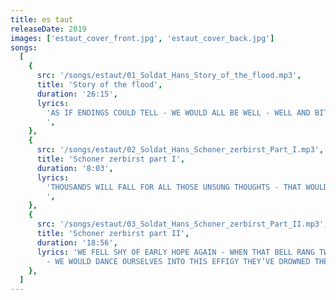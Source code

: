 ```yaml
---
title: es taut
releaseDate: 2019
images: ['estaut_cover_front.jpg', 'estaut_cover_back.jpg']
songs:
  [
    {
      src: '/songs/estaut/01_Soldat_Hans_Story_of_the_flood.mp3',
      title: 'Story of the flood',
      duration: '26:15',
      lyrics:
        'AS IF ENDINGS COULD TELL - WE WOULD ALL BE WELL - WELL AND BITTER - ON OUR MOST JOYFUL DAY WHEN THAT GREAT RAIN WOULD NOT COME - WE’D THEN DESCEND UPON OURSELVES - AS IF THIS FEVERED IDEA FINDS US ELSEWHERE WHEN THAT RAIN WOULD COME - WE WORRY NO MORE WHY - WE WORRY NO MORE ALL OUR DEARLY HELD BLAME WILL PASS ON BY - WHEN WE AWAKE HERE - WHEN WE AWAKE FROM THIS CARELESS DREAM - OF WHAT WILL NEVER BELONG (TO US) I TOILED MYSELF UPON THEM STONES - WHERE I WOULD LIE DOWN - WHERE I WOULD HIDE FROM THIS PRECIOUS LIGHT - THAT SHINES ON THE VEILED THE MOST SINCERE THOUGHT THAT I EVER HAD - WAS WHEN I LIED - THE MOST SINCERE THOUGHT THAT I EVER HAD - WAS WHEN I LIED ABOUT WHAT WILL BE - WHEN THAT GREAT RAIN WOULD NOT COME THERE WAS NO REFRAIN - THERE WAS JUST THIS ONE RAIN-SODDEN GOWN LEFT THERE - WITH GREAT CARE AND WITH FLOWERS FLOATING AROUND YOU - YELLING UP PRAYERS THOSE WE LEFT IN THE FIELD TO HEAL - NAMASTE - ALL THAT SHINES WOULD LIGHT OUR WAIT WE’LL OUTRUN OURSELVES - AS IF WE FELT THIS WIDENING TIDE RECEDE - AS IF WE (EVER) FELT THIS WHOLE WHEN THAT GREAT RAIN FALLS - SHINE LOW - SHINE - SHINE ON - SHINE FOR US ALL - SHINE ON THE VEILED AND GONE WITH OUR MOST HOPEFUL GLOW - SHINE - SHINE LOW - SHINE - SHINE ON - SHINE ON THE VEILED AND GONE
        ',
    },
    {
      src: '/songs/estaut/02_Soldat_Hans_Schoner_zerbirst_Part_I.mp3',
      title: 'Schoner zerbirst part I',
      duration: '8:03',
      lyrics:
        'THOUSANDS WILL FALL FOR ALL THOSE UNSUNG THOUGHTS - THAT WOULD TEAR OUR SELVES APART - AS WE STEPPED THROUGH THESE WATERS - THEY WASHED AWAY OUR FREQUENT DREAMS WE HAD - ALL THAT COULD SHINE WOULD LIGHT OUR BURNED DOWN EYES - IN WHICH WE WOULD DROWN OUR SIGHS - THOUSANDS WILL FALL FOR ALL THOSE UNSUNG THOUGHTS - THAT WOULD TEAR OUR SELVES APART - NO ONE ELSE SHOULD KNOW THIS - ALL THAT COULD SHINE WOULD LIGHT OUR BURNED DOWN EYES - IN WHICH WE WOULD DROWN OUR SIGHS - AS WE STEPPED THROUGH THESE WATERS - THEY WASHED AWAY OUR FREQUENT DREAMS WE HAD
        ',
    },
    {
      src: '/songs/estaut/03_Soldat_Hans_Schoner_zerbirst_Part_II.mp3',
      title: 'Schoner zerbirst part II',
      duration: '18:56',
      lyrics: 'WE FELL SHY OF EARLY HOPE AGAIN - WHEN THAT BELL RANG TWICE
        - WE WOULD DANCE OURSELVES INTO THIS EFFIGY THEY’VE DROWNED THERE - IN THAT RIVER NEAR THESE NIGHTMARES YOU’VE PORTRAYED - THOSE WHO RELIED ON THIS RAIN TO COME - WOULD ALL BE SO AWFULLY AMAZED - YOU WERE KEPT AT THIS UNKNOWN PLATEAU - PICTURED BY A THOUSAND GRINNING EYES - THAT LEND THEIR SIGHT TO YOU - (BUT) ALL THESE EYES - THEY AVOID TO SPELL OUT THE GIVEN - END TO END - END OF SHOT - 0.8 GRAVITY - YOU CAN WALK ON THIS - YOU CAN WALK ON THIS - YOU CAN WALK ON THIS - YOU CAN WALK ON THIS - À DIEU - IT’S A HULL BREACH - QUARTER DOWN - LIKE WATER IT GROWS - THIS WEIGHS A BILLION TONNES - THIS WEIGHS A LOT',
    },
  ]
---
```


